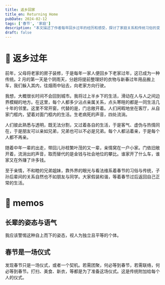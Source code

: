 ```yaml
---
title: 返乡回家
title_en: Returning Home
pubDate: 2024-02-12
tags: ['春节', '家庭']
description: "本文描述了作者每年回乡过年的经历和感受，探讨了家庭关系和传统习俗的变化。"
draft: false
---
```


# 🏡 返乡过年

前年，父母将老家的房子装修，于是每年一家人便回乡下老家过年，这已成为一种传统。2 月的第一天是个阴雨天，分趟将提前整理好的衣物与新春过年用品搬上车，我们躲入其内，往烟雨中钻去，向老家方向行驶。

我想，大概很长时间不会回到城市。我将过上半乡下的生活，滑动在人与人之间边界模糊的地方。在这里，每个人都多少沾点亲属关系，点头寒暄的都是一同生活几十年的邻里。这里不常开窗，代替的是，门总敞开着。人们闲暇地坐在客厅，从自家门框内，望着对面门框内的生活。生老病死的声音，四处流淌。

人们彼此熟悉与透明，既无法分割，又过着各自的生活，于是客气、虚伪与热情同在，于是朋友可以亲如兄弟，兄弟也可以不必是兄弟。每个人都沾着亲，于是每个人都不再亲。

随着中年一辈的出走，带回儿孙枝繁叶茂的又一辈，亲情窝在一户小家。门依旧敞开着，流淌出的声音，取而替代的是金钱与社会地位的攀比。谁家开了什么车，谁家又在外赚了许多钱。

至于亲情，不和睦的兄弟姐妹，靠外界的眼光与看法维系着春节的习俗与传统，子孙后辈间的关系自然也不如朋友与同学。大家假装和谐，等着春节过后返回自己正常的生活。

# 📝 memos

## 长辈的姿态与语气

我应该警惕这种自上而下的姿态，视人为独立且平等的个体。

## 春节是一场仪式

发现春节只是一场仪式，或者一个契机。若需团聚，何必等到春节，若需联络，何必等到春节。打扫、美食、新衣，等都是为了准备这场仪式。这是传统附加给每个人的仪式。